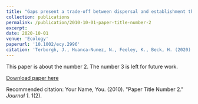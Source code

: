 ```yaml
---
title: "Gaps present a trade‐off between dispersal and establishment that nourishes species diversity"
collection: publications
permalink: /publication/2010-10-01-paper-title-number-2
excerpt: 
date: 2020-10-01
venue: 'Ecology'
paperurl: '10.1002/ecy.2996'
citation: 'Terborgh, J., Huanca-Nunez, N., Feeley, K., Beck, H. (2020). &quot;Gaps present a trade‐off between dispersal and establishment that nourishes species diversity 101(5):.&quot; <i>Ecology</i>. e02996.'
---
```

This paper is about the number 2. The number 3 is left for future work.

[Download paper here](http://academicpages.github.io/files/paper2.pdf)

Recommended citation: Your Name, You. (2010). "Paper Title Number 2." <i>Journal 1</i>. 1(2).
